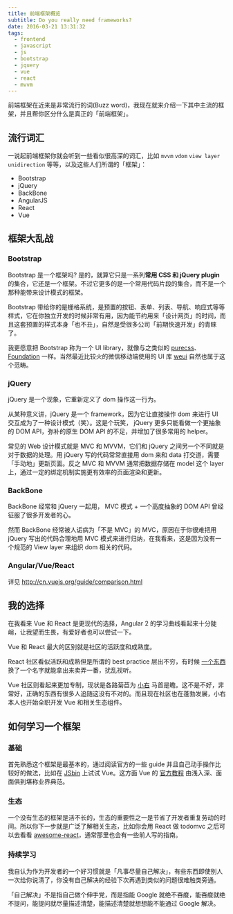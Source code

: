 ```yaml
---
title: 前端框架概览
subtitle: Do you really need frameworks?
date: 2016-03-21 13:31:32
tags:
  - frontend
  - javascript
  - js
  - bootstrap
  - jquery
  - vue
  - react
  - mvvm
---
```

前端框架在近来是非常流行的词(Buzz word)，我现在就来介绍一下其中主流的框架，并且帮你区分什么是真正的「前端框架」。

## <span>流行词汇</span>

一说起前端框架你就会听到一些看似很高深的词汇，比如 `mvvm` `vdom` `view layer` `unidirection` 等等，以及这些人们所谓的「框架」：

- Bootstrap
- jQuery
- BackBone
- AngularJS
- React
- Vue

## <span>框架大乱战</span>

### Bootstrap

Bootstrap 是一个框架吗? 是的，就算它只是一系列**常用 CSS 和 jQuery plugin** 的集合，它还是一个框架。不过它更多的是一个常用代码片段的集合，而不是一个那种能带来设计模式的框架。

Bootstrap 带给你的是栅格系统，是预置的按钮、表单、列表、导航、响应式等等样式，它在你独立开发的时候非常有用，因为能节约用来「设计网页」的时间，而且这套预置的样式本身「也不丑」，自然是受很多公司「前期快速开发」的青睐了。

我更愿意把 Bootstrap 称为一个 UI library，就像与之类似的 [purecss](http://purecss.io/)、 [Foundation](foundation.zurb.com) 一样。当然最近比较火的微信移动端使用的 UI 库 [weui](https://github.com/weui/weui) 自然也属于这个范畴。

### jQuery

jQuery 是一个现象，它重新定义了 dom 操作这一行为。

从某种意义讲，jQuery 是一个 framework，因为它让直接操作 dom 来进行 UI 交互成为了一种设计模式（笑）。这是个玩笑， jQuery 更多只能看做一个更抽象的 DOM API，弥补的原生 DOM API 的不足，并增加了很多常用的 helper。

常见的 Web 设计模式就是 MVC 和 MVVM，它们和 jQuery 之间另一个不同就是对于数据的处理。用 jQuery 写的代码常常直接用 dom 来和 data 打交道，需要「手动地」更新页面。反之 MVC 和 MVVM 通常把数据存储在 model 这个 layer 上，通过一定的绑定机制实施更有效率的页面渲染和更新。

### BackBone

BackBone 经常和 jQuery 一起用， MVC 模式 + 一个高度抽象的 DOM API 曾经征服了很多开发者的心。

然而 BackBone 经常被人诟病为「不是 MVC」的 MVC，原因在于你很难把用 jQuery 写出的代码合理地用 MVC 模式来进行归纳，在我看来，这是因为没有一个规范的 View layer 来组织 dom 相关的代码。

### Angular/Vue/React

详见 http://cn.vuejs.org/guide/comparison.html

## <span>我的选择</span>

在我看来 Vue 和 React 是更现代的选择，Angular 2 的学习曲线看起来十分陡峭，让我望而生畏，有爱好者也可以尝试一下。

Vue 和 React 最大的区别就是社区的活跃度和成熟度。

React 社区看似活跃和成熟但是所谓的 best practice 层出不穷，有时候 [一个东西](http://sam.js.org/) 换了一个名字就能拿出来卖弄一番，扰乱视听。

Vue 社区则看起来更加专制，现状是各路菊苣为 [小右](http://evanyou.me/)  马首是瞻。这不是不好，非常好，正确的东西有很多人追随这没有不对的。而且现在社区也在蓬勃发展，小右本人也开始全职开发 Vue 和相关生态组件。

## <span>如何学习一个框架</span>

### 基础

首先熟悉这个框架是最基本的，通过阅读官方的一些 guide 并且自己动手操作比较好的做法，比如在 [JSbin](http://jsbin.com/) 上试试 Vue。这方面 Vue 的 [官方教程](http://cn.vuejs.org/guide/) 由浅入深、面面俱到堪称业界典范。

### 生态

一个没有生态的框架是活不长的，生态的重要性之一是节省了开发者重复劳动的时间。所以你下一步就是广泛了解相关生态，比如你会用 React 做 todomvc 之后可以去看看 [awesome-react](https://github.com/enaqx/awesome-react)，通常那里也会有一些前人写的指南。

### 持续学习

我自认为作为开发者的一个好习惯就是「凡事尽量自己解决」，有些东西即使别人一次给你说清了，你没有自己解决的经验下次再遇到类似的问题很难触类旁通。

「自己解决」不是指自己做个伸手党，而是指能 Google 就绝不~~百度~~，能~~百度~~就绝不提问，能提问就尽量描述清楚，能描述清楚就想想能不能通过 Google 解决。
